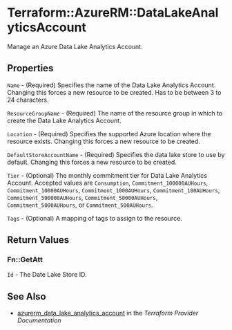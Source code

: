 # Terraform::AzureRM::DataLakeAnalyticsAccount

Manage an Azure Data Lake Analytics Account.

## Properties

`Name` - (Required) Specifies the name of the Data Lake Analytics Account. Changing this forces a new resource to be created. Has to be between 3 to 24 characters.

`ResourceGroupName` - (Required) The name of the resource group in which to create the Data Lake Analytics Account.

`Location` - (Required) Specifies the supported Azure location where the resource exists. Changing this forces a new resource to be created.

`DefaultStoreAccountName` - (Required) Specifies the data lake store to use by default. Changing this forces a new resource to be created.

`Tier` - (Optional) The monthly commitment tier for Data Lake Analytics Account. Accepted values are `Consumption`, `Commitment_100000AUHours`, `Commitment_10000AUHours`, `Commitment_1000AUHours`, `Commitment_100AUHours`, `Commitment_500000AUHours`, `Commitment_50000AUHours`, `Commitment_5000AUHours`, or `Commitment_500AUHours`.

`Tags` - (Optional) A mapping of tags to assign to the resource.


## Return Values

### Fn::GetAtt

`Id` - The Date Lake Store ID.

## See Also

* [azurerm_data_lake_analytics_account](https://www.terraform.io/docs/providers/azurerm/r/data_lake_analytics_account.html) in the _Terraform Provider Documentation_